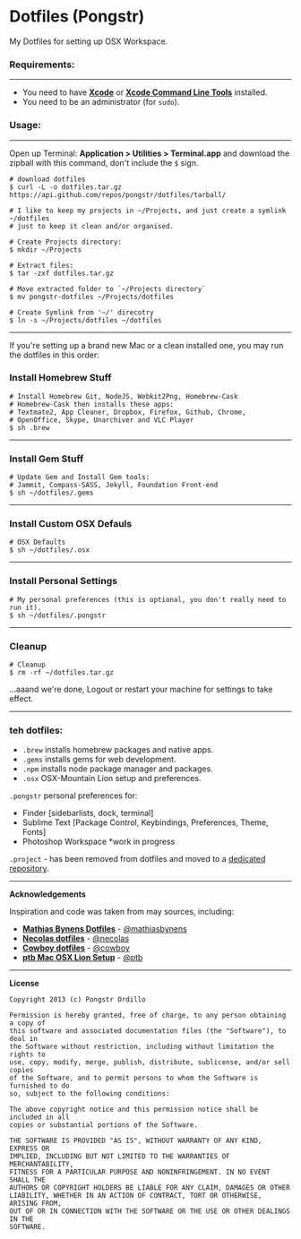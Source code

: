 Dotfiles (Pongstr)
==================

My Dotfiles for setting up OSX Workspace.

### Requirements:

-----------------

  - You need to have **[Xcode](https://developer.apple.com/xcode/)** or **[Xcode Command Line Tools](https://developer.apple.com/downloads)** installed.
  - You need to be an administrator (for ```sudo```).
  
### Usage:

-----------------

Open up Terminal: **Application > Utilities > Terminal.app** and download the zipball with this command, don't include the ```$``` sign.

```shell
# download dotfiles
$ curl -L -o dotfiles.tar.gz https://api.github.com/repos/pongstr/dotfiles/tarball/

# I like to keep my projects in ~/Projects, and just create a symlink ~/dotfiles 
# just to keep it clean and/or organised.

# Create Projects directory: 
$ mkdir ~/Projects

# Extract files:
$ tar -zxf dotfiles.tar.gz

# Move extracted folder to `~/Projects directory`
$ mv pongstr-dotfiles ~/Projects/dotfiles

# Create Symlink from '~/' direcotry
$ ln -s ~/Projects/dotfiles ~/dotfiles
```

-----------------

If you're setting up a brand new Mac or a clean installed one, you may run the dotfiles in this order:

### Install Homebrew Stuff

```shell
# Install Homebrew Git, NodeJS, Webkit2Png, Homebrew-Cask
# Homebrew-Cask then installs these apps: 
# Textmate2, App Cleaner, Dropbox, Firefox, Github, Chrome, 
# OpenOffice, Skype, Unarchiver and VLC Player
$ sh .brew
```

-----------------

### Install Gem Stuff

```shell
# Update Gem and Install Gem tools:
# Jammit, Compass-SASS, Jekyll, Foundation Front-end
$ sh ~/dotfiles/.gems
```

-----------------

### Install Custom OSX Defauls

```shell
# OSX Defaults
$ sh ~/dotfiles/.osx
```

-----------------

### Install Personal Settings

```shell
# My personal preferences (this is optional, you don't really need to run it).
$ sh ~/dotfiles/.pongstr
```

-----------------

### Cleanup


```shell
# Cleanup
$ rm -rf ~/dotfiles.tar.gz
```

...aaand we're done, Logout or restart your machine for settings to take effect.


-----------------

### teh dotfiles:

- ```.brew```  installs homebrew packages and native apps.
- ```.gems```  installs gems for web development.
- ```.npm```   installs node package manager and packages.
- ```.osx```   OSX-Mountain Lion setup and preferences.
  
```.pongstr``` personal preferences for:
  - Finder [sidebarlists, dock, terminal]
  - Sublime Text [Package Control, Keybindings, Preferences, Theme, Fonts]
  - Photoshop Workspace *work in progress

```.project``` - has been removed from dotfiles and moved to a [dedicated repository](https://github.com/pongstr/jekyll-project).

-----------------
                  
**Acknowledgements**

Inspiration and code was taken from may sources, including:
  
  - **[Mathias Bynens Dotfiles](https://github.com/mathiasbynens/dotfiles)** - [@mathiasbynens](https://github.com/mathiasbynens/) 
  - **[Necolas dotfiles](https://github.com/necolas/dotfiles)** - [@necolas](https://github.com/necolas/)             
  - **[Cowboy dotfiles](https://github.com/cowboy/dotfiles)** - [@cowboy](https://github.com/cowboy/) 
  - **[ptb Mac OSX Lion Setup](https://github.com/ptb/Mac-OS-X-Lion-Setup)** - [@ptb](https://github.com/ptb/)         

-----------------

**License**

```
Copyright 2013 (c) Pongstr Ordillo

Permission is hereby granted, free of charge, to any person obtaining a copy of 
this software and associated documentation files (the "Software"), to deal in 
the Software without restriction, including without limitation the rights to 
use, copy, modify, merge, publish, distribute, sublicense, and/or sell copies 
of the Software, and to permit persons to whom the Software is furnished to do 
so, subject to the following conditions:

The above copyright notice and this permission notice shall be included in all 
copies or substantial portions of the Software.

THE SOFTWARE IS PROVIDED "AS IS", WITHOUT WARRANTY OF ANY KIND, EXPRESS OR 
IMPLIED, INCLUDING BUT NOT LIMITED TO THE WARRANTIES OF MERCHANTABILITY, 
FITNESS FOR A PARTICULAR PURPOSE AND NONINFRINGEMENT. IN NO EVENT SHALL THE 
AUTHORS OR COPYRIGHT HOLDERS BE LIABLE FOR ANY CLAIM, DAMAGES OR OTHER 
LIABILITY, WHETHER IN AN ACTION OF CONTRACT, TORT OR OTHERWISE, ARISING FROM, 
OUT OF OR IN CONNECTION WITH THE SOFTWARE OR THE USE OR OTHER DEALINGS IN THE 
SOFTWARE.
```
